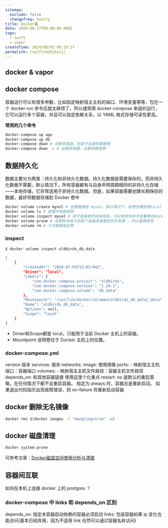 ```yaml
---
sitemap:
  exclude: false
  changefreq: hourly
title: Docker篇
date: 2020-08-17T00:00:00.000Z
tags:
  - swift
  - vapor
createTime: 2024/08/02 09:19:27
permalink: /swift/m24jbzvj/
---
```


## docker & vapor

## docker compose

容器运行可以有很多参数，比如指定映射宿主主机的端口、环境变量等等，包在一个 docker run 命令后就太麻烦了，所以通常用 docker-compose 来组织运行，它可以运行多个容器，并且可以指定依赖关系，以 YAML 格式存储可读性更高。

**常用的几个命令**

```sh
docker-compose up app
docker-compose up db
docker-compose down # 会删除容器，但是不会删除数据卷
docker-compose down -v # 会删除容器，且删除数据卷

```

## 数据持久化

数据主要分为两类：持久化和非持久化数据。持久化数据是需要保存的，而非持久化数据不需要。默认情况下，所有容器都有与自身声明周期相同的非持久化存储——本地存储，它非常适用于非持久化数据。但是，如果容器需要创建长期保存的数据，最好将数据存储到 Docker 卷中

```sh
docker volume create myvol # 创建数据卷 myvol，默认情况下，新卷创建使用local 驱动，但是可以通过-d 参数来指定不同的驱动
docker volume ls # 查看所有数据卷
docker volume inspect myvol # 用于查看卷的详细信息。可以使用该命令查看卷在Docker主机文件系统中的具体位置
docker volume prune # 会删除未装入到某个容器或者服务的所有卷 ，所以谨慎使用
docker volume rm # 允许删除指定卷
```

### inspect

```sh
$ docker volume inspect oldbirds_db_data

[
    {
        "CreatedAt": "2020-07-03T13:03:04Z",
        "Driver": "local",
        "Labels": {
            "com.docker.compose.project": "oldbirds",
            "com.docker.compose.version": "1.24.1",
            "com.docker.compose.volume": "db_data"
        },
        "Mountpoint": "/var/lib/docker/volumes/oldbirds_db_data/_data",
        "Name": "oldbirds_db_data",
        "Options": null,
        "Scope": "local"
    }
]
```

* Driver和Scope都是 local，只能用于当前 Docker 主机上的容器。
* Mountpoint 说明卷位于 Docker 主机上的位置。

### docker-compose.yml

version  版本
services: 服务
networks: 
image:  使用镜像
ports: - 映射宿主主机端口：容器端口
volumes: - 映射宿主主机文件路径：容器主机文件路径
depends_on: 和其他容器链接 使用这里个化重点
restart: no 是默认的重启策略，在任何情况下都不会重启容器。 指定为 always 时，容器总是重新启动。 如果退出代码指示出现故障错误，则 on-failure 将重新启动容器

## docker 删除无名镜像

```sh
docker rmi $(docker images -f "dangling=true" -q)
```

## docker 磁盘清理

```sh
docker system prune
```

可参考文章：[Docker磁盘空间使用分析与清理](https://www.jianshu.com/p/7aeafe2ea792)

## 容器间互联

如何在本机上连接 docker 上的 postgres ？

### docker-compose 中 links 和 depends_on 区别

depends_on: 指定本容器启动依赖的容器必须启动
links: 包装容器如果 ip 变化也能访问(基本已经弃用，因为不适用 link 任然可以通过容器名称访问)
